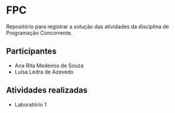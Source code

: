 # FPC
Repositório para registrar a solução das atividades da disciplina de Programação Concorrente.

## Participantes
- Ana Rita Medeiros de Souza
- Luísa Ledra de Azevedo

## Atividades realizadas
- Laboratório 1 

